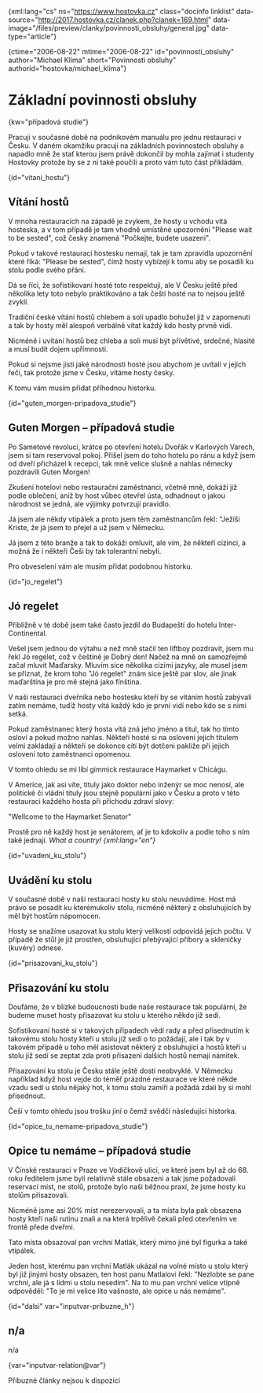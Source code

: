 
{xml:lang="cs" ns="https://www.hostovka.cz" class="docinfo linklist" data-source="http://2017.hostovka.cz/clanek.php?clanek=169.html" data-image="/files/preview/clanky/povinnosti_obsluhy/general.jpg" data-type="article"}

{ctime="2006-08-22" mtime="2006-08-22" id="povinnosti\_obsluhy" author="Michael Klíma" short="Povinnosti obsluhy" authorid="hostovka/michael\_klima"}

# Základní povinnosti obsluhy

<!-- generated attribute kw by user_udpatekw.sh on 2020-05-07, do not edit -->

{kw="případová studie"}

Pracuji v současné době na podnikovém manuálu pro jednu restauraci v Česku. V daném okamžiku pracuji na základních povinnostech obsluhy a napadlo mně že stať kterou jsem právě dokončil by mohla zajímat i studenty Hostovky protože by se z ní také poučili a proto vám tuto část přikládám.

{id="vitani_hostu"}

## Vítání hostů

V mnoha restauracích na západě je zvykem, že hosty u vchodu vítá hosteska, a v tom případě je tam vhodně umístěné upozornění "Please wait to be sested", což česky znamená "Počkejte, budete usazeni".

Pokud v takové restauraci hostesku nemají, tak je tam zpravidla upozornění které říká: "Please be sested", čímž hosty vybízejí k tomu aby se posadili ku stolu podle svého přání.

Dá se říci, že sofistikovaní hosté toto respektuji, ale V Česku ještě před několika lety toto nebylo praktikováno a tak čeští hosté na to nejsou ještě zvyklí.

Tradiční české vítání hostů chlebem a solí upadlo bohužel již v zapomenutí a tak by hosty měl alespoň verbálně vítat každý kdo hosty prvně vidí.

Nicméně i uvítání hostů bez chleba a soli musí být přívětivé, srdečné, hlasité a musí budit dojem upřímnosti.

Pokud si nejsme jisti jaké národnosti hosté jsou abychom je uvítali v jejich řeči, tak protože jsme v Česku, vítáme hosty česky.

K tomu vám musím přidat příhodnou historku.

{id="guten\_morgen-pripadova\_studie"}

## Guten Morgen – případová studie

Po Sametové revoluci, krátce po otevření hotelu Dvořák v Karlových Varech, jsem si tam reservoval pokoj. Přišel jsem do toho hotelu po ránu a když jsem od dveří přicházel k recepci, tak mně velice slušně a nahlas německy pozdravili Guten Morgen!

Zkušení hoteloví nebo restaurační zaměstnanci, včetně mně, dokáží již podle oblečení, aniž by host vůbec otevřel ústa, odhadnout o jakou národnost se jedná, ale výjimky potvrzují pravidlo.

Já jsem ale někdy vtipálek a proto jsem těm zaměstnancům řekl: "Ježíši Kriste, že já jsem to přejel a už jsem v Německu.

Já jsem z této branže a tak to dokáži omluvit, ale vím, že někteří cizinci, a možná že i někteří Češi by tak tolerantní nebyli.

Pro obveselení vám ale musím přidat podobnou historku.

{id="jo_regelet"}

## Jó regelet

Přibližně v té době jsem také často jezdil do Budapeští do hotelu Inter-Continental.

Vešel jsem jednou do výtahu a než mně stačil ten liftboy pozdravit, jsem mu řekl Jó regelet, což v češtině je Dobrý den! Načež na mně on samozřejmě začal mluvit Maďarsky. Mluvím sice několika cizími jazyky, ale musel jsem se přiznat, že krom toho "Jó regelet" znám sice ještě par slov, ale jinak maďarština je pro mě stejná jako fínština.

V naši restauraci dveřníka nebo hostesku kteří by se vítáním hostů zabývali zatím nemáme, tudíž hosty vítá každý kdo je první vidí nebo kdo se s nimi setká.

Pokud zaměstnanec který hosta vítá zná jeho jméno a titul, tak ho tímto osloví a pokud možno nahlas. Někteří hosté si na osloveni jejich titulem velmi zakládají a někteří se dokonce cítí být dotčeni pakliže při jejich oslovení toto zaměstnanci opomenou.

V tomto ohledu se mi líbí gimmick restaurace Haymarket v Chicágu.

V Americe, jak asi víte, tituly jako doktor nebo inženýr se moc nenosí, ale politické či vládní tituly jsou stejně populární jako v Česku a proto v této restauraci každého hosta při příchodu zdraví slovy:

"Wellcome to the Haymarket Senator"

Prostě pro ně každý host je senátorem, ať je to kdokoliv a podle toho s ním také jednají. _What a country! {xml:lang="en"}_

{id="uvadeni\_ku\_stolu"}

## Uvádění ku stolu

V současné době v naši restauraci hosty ku stolu neuvádíme. Host má právo se posadit ku kterémukoliv stolu, nicméně některý z obsluhujících by měl být hostům nápomocen.

Hosty se snažíme usazovat ku stolu který velikostí odpovídá jejich počtu. V případě že stůl je již prostřen, obsluhující přebývající příbory a skleničky (kuvéry) odnese.

{id="prisazovani\_ku\_stolu"}

## Přisazování ku stolu

Doufáme, že v blízké budoucnosti bude naše restaurace tak populární, že budeme muset hosty přisazovat ku stolu u kterého někdo již sedí.

Sofistikovaní hosté si v takových případech vědí rady a před přisednutím k takovému stolu hosty kteří u stolu již sedí o to požádají, ale i tak by v takovém případě u toho měl asistovat některý z obsluhující a hostů kteří u stolu již sedí se zeptat zda proti přisazení dalších hostů nemají námitek.

Přisazování ku stolu je Česku stále ještě dosti neobvyklé. V Německu například když host vejde do téměř prázdné restaurace ve které někde vzadu sedí u stolu nějaký hot, k tomu stolu zamíří a požádá zdali by si mohl přisednout.

Češi v tomto ohledu jsou trošku jiní o čemž svědčí následující historka.

{id="opice\_tu\_nemame-pripadova_studie"}

## Opice tu nemáme – případová studie

V Čínské restauraci v Praze ve Vodičkově ulici, ve které jsem byl až do 68. roku ředitelem jsme byli relativně stále obsazeni a tak jsme požadovali reservací míst, ne stolů, protože bylo naši běžnou praxí, že jsme hosty ku stolům přisazovali.

Nicméně jsme asi 20% míst nerezervovali, a ta místa byla pak obsazena hosty kteří naši rutinu znali a na která trpělivě čekali před otevřením ve frontě přede dveřmi.

Tato místa obsazoval pan vrchní Matlák, který mimo jiné byl figurka a také vtipálek.

Jeden host, kterému pan vrchní Matlák ukázal na volné místo u stolu který byl již jinými hosty obsazen, ten host panu Matlalovi řekl: "Nezlobte se pane vrchní, ale já s lidmi u stolu nesedím". Na to mu pan vrchní velice vtipně odpověděl: "To je mi velice líto vašnosto, ale opice u nás nemáme".

{id="dalsi" var="inputvar-pribuzne_h"}

## n/a

n/a

{var="inputvar-relation@var"}

Příbuzné články nejsou k dispozici

